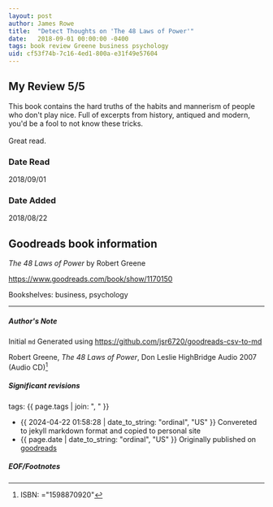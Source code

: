 ```yaml
---
layout: post
author: James Rowe
title:  "Detect Thoughts on 'The 48 Laws of Power'"
date:   2018-09-01 00:00:00 -0400
tags: book review Greene business psychology
uid: cf53f74b-7c16-4ed1-800a-e31f49e57604
---
```


<!-- highly dependent on how you personally use jekyll templates, and how you want this to show up -->
<!-- escape any jekyll keys with double brackets -->

## My Review 5/5

This book contains the hard truths of the habits and mannerism of people who don't play nice. Full of excerpts from history, antiqued and modern, you'd be a fool to not know these tricks.<br/><br/>Great read.

### Date Read
2018/09/01

### Date Added
2018/08/22

## Goodreads book information

*The 48 Laws of Power* by Robert Greene

https://www.goodreads.com/book/show/1170150

Bookshelves: business, psychology

---

##### Author's Note

Initial `md` Generated using https://github.com/jsr6720/goodreads-csv-to-md

Robert Greene, *The 48 Laws of Power*, Don Leslie HighBridge Audio 2007 (Audio CD)[^1]

##### Significant revisions

tags: {{ page.tags | join: ", " }} <!-- todo move this somewhere -->

- {{ 2024-04-22 01:58:28 | date_to_string: "ordinal", "US" }} Convereted to jekyll markdown format and copied to personal site
- {{ page.date | date_to_string: "ordinal", "US" }} Originally published on [goodreads](https://www.goodreads.com)

##### EOF/Footnotes

[^1]: ISBN: ="1598870920"